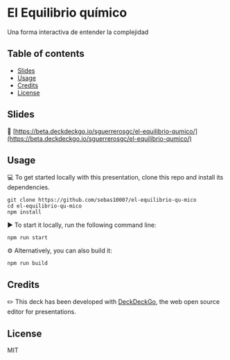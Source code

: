 # El Equilibrio químico

Una forma interactiva de entender la complejidad 

## Table of contents

- [Slides](#slides)
- [Usage](#usage)
- [Credits](#credits)
- [License](#license)

## Slides

🔗 [https://beta.deckdeckgo.io/sguerrerosgc/el-equilibrio-qumico/](https://beta.deckdeckgo.io/sguerrerosgc/el-equilibrio-qumico/)

## Usage

💻 To get started locally with this presentation, clone this repo and install its dependencies.

```
git clone https://github.com/sebas10007/el-equilibrio-qu-mico
cd el-equilibrio-qu-mico
npm install
```

▶️ To start it locally, run the following command line:

```
npm run start
```

⚙️ Alternatively, you can also build it:

```
npm run build
```

## Credits

✏️ This deck has been developed with [DeckDeckGo], the web open source editor for presentations.

## License

MIT

[DeckDeckGo]: https://deckdeckgo.com
